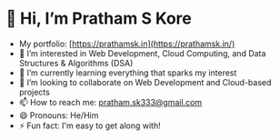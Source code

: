 # 👋 Hi, I’m Pratham S Kore
- My portfolio: [https://prathamsk.in](https://prathamsk.in/)
- 👀 I’m interested in Web Development, Cloud Computing, and Data Structures & Algorithms (DSA)
- 🌱 I’m currently learning everything that sparks my interest
- 💞️ I’m looking to collaborate on Web Development and Cloud-based projects
- 📫 How to reach me: pratham.sk333@gmail.com
- 😄 Pronouns: He/Him
- ⚡ Fun fact: I'm easy to get along with!

<!---
prathamsk333/prathamsk333 is a ✨ special ✨ repository because its `README.md` (this file) appears on your GitHub profile.
You can click the Preview link to take a look at your changes.
--->
